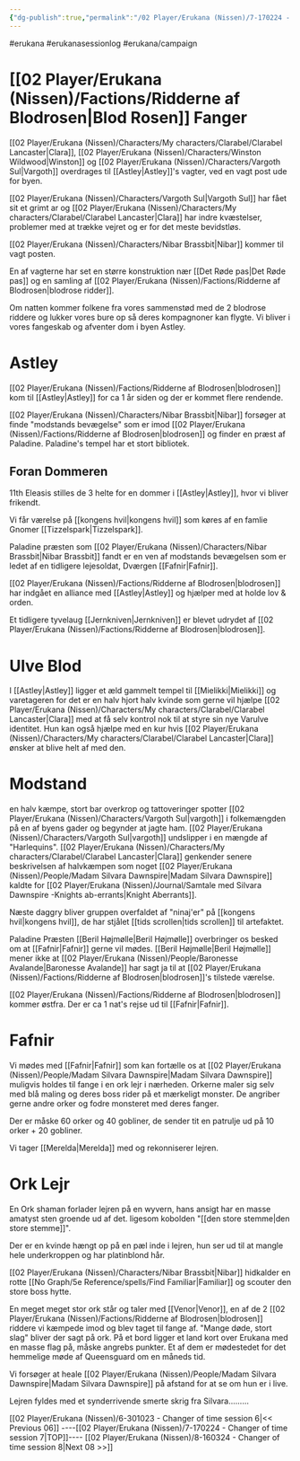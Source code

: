 ```yaml
---
{"dg-publish":true,"permalink":"/02 Player/Erukana (Nissen)/7-170224 - Changer of time session 7/","tags":["erukana","erukanasessionlog","erukana/campaign"]}
---
```



#erukana #erukanasessionlog #erukana/campaign 

# [[02 Player/Erukana (Nissen)/Factions/Ridderne af Blodrosen\|Blod Rosen]] Fanger
[[02 Player/Erukana (Nissen)/Characters/My characters/Clarabel/Clarabel Lancaster\|Clara]], [[02 Player/Erukana (Nissen)/Characters/Winston Wildwood\|Winston]] og [[02 Player/Erukana (Nissen)/Characters/Vargoth Sul\|Vargoth]] overdrages til [[Astley\|Astley]]'s vagter, ved en vagt post ude for byen.

[[02 Player/Erukana (Nissen)/Characters/Vargoth Sul\|Vargoth Sul]] har fået sit et grimt ar og [[02 Player/Erukana (Nissen)/Characters/My characters/Clarabel/Clarabel Lancaster\|Clara]] har indre kvæstelser, problemer med at trække vejret og er for det meste bevidstløs.

[[02 Player/Erukana (Nissen)/Characters/Nibar Brassbit\|Nibar]] kommer til vagt posten. 

En af vagterne har set en større konstruktion nær [[Det Røde pas\|Det Røde pas]] og en samling af [[02 Player/Erukana (Nissen)/Factions/Ridderne af Blodrosen\|blodrose ridder]]. 

Om natten kommer folkene fra vores sammenstød med de 2 blodrose riddere og lukker vores bure op så deres kompagnoner kan flygte. Vi bliver i vores fangeskab og afventer dom i byen Astley. 

# Astley
[[02 Player/Erukana (Nissen)/Factions/Ridderne af Blodrosen\|blodrosen]] kom til [[Astley\|Astley]] for ca 1 år siden og der er kommet flere rendende.

[[02 Player/Erukana (Nissen)/Characters/Nibar Brassbit\|Nibar]] forsøger at finde "modstands bevægelse" som er imod [[02 Player/Erukana (Nissen)/Factions/Ridderne af Blodrosen\|blodrosen]] og finder en præst af Paladine. Paladine's tempel har et stort bibliotek. 

## Foran Dommeren
11th Eleasis stilles de 3 helte for en dommer i [[Astley\|Astley]], hvor vi bliver frikendt. 

Vi får værelse på [[kongens hvil\|kongens hvil]] som køres af en famlie Gnomer [[Tizzelspark\|Tizzelspark]]. 

Paladine præsten som [[02 Player/Erukana (Nissen)/Characters/Nibar Brassbit\|Nibar Brassbit]] fandt er en ven af modstands bevægelsen som er ledet af en tidligere lejesoldat, Dværgen [[Fafnir\|Fafnir]].

[[02 Player/Erukana (Nissen)/Factions/Ridderne af Blodrosen\|blodrosen]] har indgået en alliance med [[Astley\|Astley]] og hjælper med at holde lov & orden. 

Et tidligere tyvelaug [[Jernkniven\|Jernkniven]] er blevet udrydet af [[02 Player/Erukana (Nissen)/Factions/Ridderne af Blodrosen\|blodrosen]]. 

# Ulve Blod
I [[Astley\|Astley]] ligger et æld gammelt tempel til [[Mielikki\|Mielikki]] og varetageren for det er en halv hjort halv kvinde som gerne vil hjælpe [[02 Player/Erukana (Nissen)/Characters/My characters/Clarabel/Clarabel Lancaster\|Clara]] med at få selv kontrol nok til at styre sin nye Varulve identitet. Hun kan også hjælpe med en kur hvis [[02 Player/Erukana (Nissen)/Characters/My characters/Clarabel/Clarabel Lancaster\|Clara]] ønsker at blive helt af med den. 

# Modstand
en halv kæmpe, stort bar overkrop og tattoveringer spotter [[02 Player/Erukana (Nissen)/Characters/Vargoth Sul\|vargoth]] i folkemængden på en af byens gader og begynder at jagte ham. [[02 Player/Erukana (Nissen)/Characters/Vargoth Sul\|vargoth]] undslipper i en mængde af "Harlequins". [[02 Player/Erukana (Nissen)/Characters/My characters/Clarabel/Clarabel Lancaster\|Clara]] genkender senere beskrivelsen af halvkæmpen som noget [[02 Player/Erukana (Nissen)/People/Madam Silvara Dawnspire\|Madam Silvara Dawnspire]] kaldte for [[02 Player/Erukana (Nissen)/Journal/Samtale med Silvara Dawnspire -Knights ab-errants\|Knight Aberrants]].

Næste daggry bliver gruppen overfaldet af "ninaj'er" på [[kongens hvil\|kongens hvil]], de har stjålet [[tids scrollen\|tids scrollen]] til artefaktet. 

Paladine Præsten [[Beril Højmølle\|Beril Højmølle]] overbringer os besked om at [[Fafnir\|Fafnir]] gerne vil mødes. [[Beril Højmølle\|Beril Højmølle]] mener ikke at [[02 Player/Erukana (Nissen)/People/Baronesse Avalande\|Baronesse Avalande]] har sagt ja til at [[02 Player/Erukana (Nissen)/Factions/Ridderne af Blodrosen\|blodrosen]]'s tilstede værelse. 

[[02 Player/Erukana (Nissen)/Factions/Ridderne af Blodrosen\|blodrosen]] kommer østfra.  Der er ca 1 nat's rejse ud til [[Fafnir\|Fafnir]].

# Fafnir
Vi mødes med [[Fafnir\|Fafnir]] som kan fortælle os at [[02 Player/Erukana (Nissen)/People/Madam Silvara Dawnspire\|Madam Silvara Dawnspire]] muligvis holdes til fange i en ork lejr i nærheden. Orkerne maler sig selv med blå maling og deres boss rider på et mærkeligt monster. De angriber gerne andre orker og fodre monsteret med deres fanger. 

Der er måske 60 orker og 40 gobliner, de sender tit en patrulje ud på 10 orker + 20 gobliner. 

Vi tager [[Merelda\|Merelda]] med og rekonniserer lejren.

# Ork Lejr
En Ork shaman forlader lejren på en wyvern, hans ansigt har en masse amatyst sten groende ud af det. ligesom kobolden "[[den store stemme\|den store stemme]]".

Der er en kvinde hængt op på en pæl inde i lejren, hun ser ud til at mangle hele underkroppen og har platinblond hår.

[[02 Player/Erukana (Nissen)/Characters/Nibar Brassbit\|Nibar]] hidkalder en rotte [[No Graph/5e Reference/spells/Find Familiar\|Familiar]] og scouter den store boss hytte. 

En meget meget stor ork står og taler med [[Venor\|Venor]], en af de 2 [[02 Player/Erukana (Nissen)/Factions/Ridderne af Blodrosen\|blodrosen]] riddere vi kæmpede imod og blev taget til fange af. "Mange døde, stort slag" bliver der sagt på ork. På et bord ligger et land kort over Erukana med en masse flag på, måske angrebs punkter. Et af dem er mødestedet for det hemmelige møde af Queensguard om en måneds tid. 

Vi forsøger at heale [[02 Player/Erukana (Nissen)/People/Madam Silvara Dawnspire\|Madam Silvara Dawnspire]] på afstand for at se om hun er i live. 

Lejren fyldes med et synderrivende smerte skrig fra Silvara......... 

[[02 Player/Erukana (Nissen)/6-301023 - Changer of time session 6\|<< Previous 06]] ----[[02 Player/Erukana (Nissen)/7-170224 - Changer of time session 7\|TOP]]---- [[02 Player/Erukana (Nissen)/8-160324 - Changer of time session 8\|Next 08 >>]]